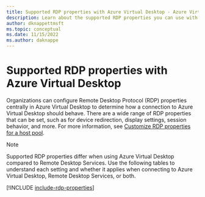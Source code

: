```yaml
---
title: Supported RDP properties with Azure Virtual Desktop - Azure Virtual Desktop
description: Learn about the supported RDP properties you can use with Azure Virtual Desktop.
author: dknappettmsft
ms.topic: conceptual
ms.date: 11/15/2022
ms.author: daknappe
---
```


# Supported RDP properties with Azure Virtual Desktop

Organizations can configure Remote Desktop Protocol (RDP) properties centrally in Azure Virtual Desktop to determine how a connection to Azure Virtual Desktop should behave. There are a wide range of RDP properties that can be set, such as for device redirection, display settings, session behavior, and more. For more information, see [Customize RDP properties for a host pool](customize-rdp-properties.md).

> [!NOTE]
> Supported RDP properties differ when using Azure Virtual Desktop compared to Remote Desktop Services. Use the following tables to understand each setting and whether it applies when connecting to Azure Virtual Desktop, Remote Desktop Services, or both.

[!INCLUDE [include-rdp-properties](includes/include-rdp-properties.md)]
